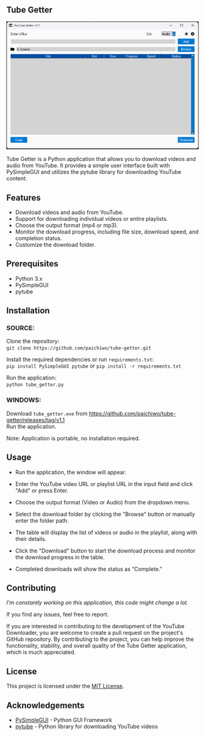 ## **Tube Getter**

![](screenshots/screenshot_full_01.png)

Tube Getter is a Python application that allows you to download videos and audio from YouTube.
It provides a simple user interface built with PySimpleGUI
and utilizes the pytube library for downloading YouTube content.

## **Features**

*   Download videos and audio from YouTube.
*   Support for downloading individual videos or entire playlists.
*   Choose the output format (mp4 or mp3).
*   Monitor the download progress, including file size, download speed, and completion status.
*   Customize the download folder.

## **Prerequisites**

*   Python 3.x
*   PySimpleGUI
*   pytube

## **Installation**

### SOURCE:

Clone the repository:   
`git clone https://github.com/paichiwo/tube-getter.git`

Install the required dependencies or run `requirements.txt`:   
`pip install PySimpleGUI pytube` or `pip install -r requirements.txt`

Run the application:   
`python tube_getter.py`


### WINDOWS:

Download `tube_getter.exe` from https://github.com/paichiwo/tube-getter/releases/tag/v1.1   
Run the application. 

Note: Application is portable, no installation required.

## **Usage**

- Run the application, the window will appear.

- Enter the YouTube video URL or playlist URL in the input field and click "Add" or press Enter.

- Choose the output format (Video or Audio) from the dropdown menu.

- Select the download folder by clicking the "Browse" button or manually enter the folder path.

- The table will display the list of videos or audio in the playlist, along with their details.

- Click the "Download" button to start the download process and monitor the download progress in the table.

- Completed downloads will show the status as “Complete.”

## **Contributing**

_I'm constantly working on this application, this code might change a lot._

If you find any issues, feel free to report.

If you are interested in contributing to the development of the YouTube Downloader,
you are welcome to create a pull request on the project's GitHub repository. By contributing to the project,
you can help improve the functionality, stability, and overall quality of the Tube Getter application,
which is much appreciated.

## **License**

This project is licensed under the [MIT License](LICENSE).

## **Acknowledgements**

*   [PySimpleGUI](https://pysimplegui.readthedocs.io/) - Python GUI Framework
*   [pytube](https://pytube.io/) - Python library for downloading YouTube videos